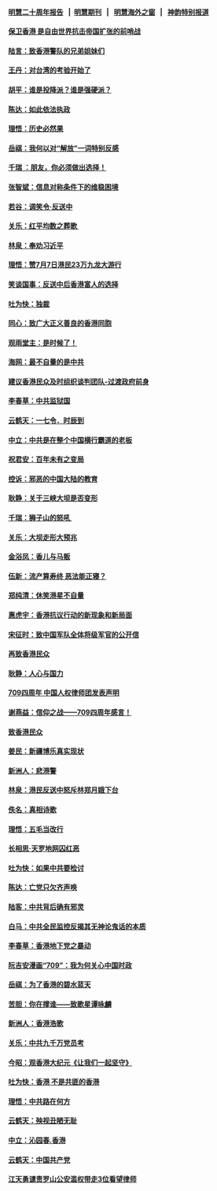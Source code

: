 #### [明慧二十周年报告](https://github.com/gfw-breaker/mh-reports/blob/master/README.md?t=07191341) &nbsp;&nbsp;|&nbsp;&nbsp;[明慧期刊](https://github.com/gfw-breaker/mh-qikan) &nbsp;&nbsp;|&nbsp;&nbsp; [明慧海外之窗](https://github.com/gfw-breaker/mh-news/blob/master/README.md?t=07191341) &nbsp;&nbsp;|&nbsp;&nbsp; [神韵特别报道](https://github.com/gfw-breaker/mh-news/blob/master/shenyun.md?t=07191341) 

#### [保卫香港 是自由世界抗击帝国扩张的前哨战](../pages/nsc993/n11393186.md?t=07191341) 

#### [陆言：致香港警队的兄弟姐妹们](../pages/nsc993/n11392281.md?t=07191341) 

#### [王丹：对台湾的考验开始了](../pages/nsc993/n11391258.md?t=07191341) 

#### [胡平：谁是投降派？谁是强硬派？](../pages/nsc993/n11391224.md?t=07191341) 

#### [陈达：如此依法执政](../pages/nsc993/n11388999.md?t=07191341) 

#### [理悟：历史必然果](../pages/nsc993/n11388741.md?t=07191341) 

#### [岳祺：我何以对“解放”一词特别反感](../pages/nsc993/n11385696.md?t=07191341) 

#### [千瑞 ：朋友，你必须做出选择！](../pages/nsc993/n11384949.md?t=07191341) 

#### [张智斌：信息对称条件下的维稳困境](../pages/nsc993/n11384812.md?t=07191341) 

#### [若谷：调笑令‧反送中](../pages/nsc993/n11383745.md?t=07191341) 

#### [关乐：红平均数之葬歌 ](../pages/nsc993/n11383498.md?t=07191341) 

#### [林泉：奉劝习近平](../pages/nsc993/n11383487.md?t=07191341) 

#### [理悟：赞7月7日港民23万九龙大游行](../pages/nsc993/n11383473.md?t=07191341) 

#### [笑谈国事：反送中后香港富人的选择](../pages/nsc993/n11382020.md?t=07191341) 

#### [吐为快：独裁](../pages/nsc993/n11382755.md?t=07191341) 

#### [同心：致广大正义善良的香港同胞](../pages/nsc993/n11382745.md?t=07191341) 

#### [观雨堂主：是时候了！](../pages/nsc993/n11382737.md?t=07191341) 

#### [海网：最不自量的是中共](../pages/nsc993/n11380440.md?t=07191341) 

#### [建议香港民众及时组织谈判团队-过渡政府前身](../pages/nsc993/n11379909.md?t=07191341) 

#### [李春草：中共监狱国](../pages/nsc993/n11378989.md?t=07191341) 

#### [云鹤天：一七令．时辰到](../pages/nsc993/n11379260.md?t=07191341) 

#### [中立：中共是在整个中国横行霸道的老板](../pages/nsc993/n11378382.md?t=07191341) 

#### [祝君安：百年未有之变局](../pages/nsc993/n11378376.md?t=07191341) 

#### [控诉：邪恶的中国大陆的教育](../pages/nsc993/n11378344.md?t=07191341) 

#### [耿静：关于三峡大坝是否变形](../pages/nsc993/n11375879.md?t=07191341) 

#### [千瑞：狮子山的怒吼 ](../pages/nsc993/n11375644.md?t=07191341) 

#### [关乐：大坝走形大预兆](../pages/nsc993/n11375629.md?t=07191341) 

#### [金浴凤：香儿与马贩](../pages/nsc993/n11375580.md?t=07191341) 

#### [伍新：流产算寿终  恶法能正寝？](../pages/nsc993/n11375581.md?t=07191341) 

#### [郑纯清：休笑港星不自量](../pages/nsc993/n11375555.md?t=07191341) 

#### [惠虎宇：香港抗议行动的新现象和新局面](../pages/nsc993/n11375501.md?t=07191341) 

#### [宋征时：致中国军队全体将级军官的公开信](../pages/nsc993/n11373354.md?t=07191341) 

#### [再致香港民众](../pages/nsc993/n11373870.md?t=07191341) 

#### [耿静：人心与国力](../pages/nsc993/n11373759.md?t=07191341) 

#### [709四周年 中国人权律师团发表声明](../pages/nsc993/n11373565.md?t=07191341) 

#### [谢燕益：信仰之战——709四周年感言！](../pages/nsc993/n11373388.md?t=07191341) 

#### [致香港民众](../pages/nsc993/n11373286.md?t=07191341) 

#### [姜民：新疆博乐真实现状](../pages/nsc993/n11371223.md?t=07191341) 

#### [新洲人：悲港警](../pages/nsc993/n11371174.md?t=07191341) 

#### [林泉：港民反送中怒斥林郑月娥下台](../pages/nsc993/n11370676.md?t=07191341) 

#### [佚名：真相诗歌](../pages/nsc993/n11370666.md?t=07191341) 

#### [理悟：五毛当改行](../pages/nsc993/n11369314.md?t=07191341) 

#### [长相思‧天罗地网囚红恶](../pages/nsc993/n11368444.md?t=07191341) 

#### [吐为快：如果中共要检讨](../pages/nsc993/n11368441.md?t=07191341) 

#### [陈达：亡党只欠齐声唤](../pages/nsc993/n11367838.md?t=07191341) 

#### [陆客：中共背后确有邪灵](../pages/nsc993/n11365263.md?t=07191341) 

#### [白马：中共全民监控反揭其无神论鬼话的本质](../pages/nsc993/n11365236.md?t=07191341) 

#### [李春草：香港地下党之暴动](../pages/nsc993/n11365210.md?t=07191341) 

#### [阮吉安漫画“709”：我为何关心中国时政](../pages/nsc993/n11362127.md?t=07191341) 

#### [岳祺：为了香港的碧水蓝天](../pages/nsc993/n11362627.md?t=07191341) 

#### [苦胆：你在撑谁——致歌星谭咏麟](../pages/nsc993/n11361348.md?t=07191341) 

#### [新洲人：香港浩歌](../pages/nsc993/n11361334.md?t=07191341) 

#### [关乐：中共九千万党员考](../pages/nsc993/n11361304.md?t=07191341) 

#### [今昭：观香港大纪元《让我们一起坚守》](../pages/nsc993/n11361244.md?t=07191341) 

#### [吐为快：香港  不是共匪的香港](../pages/nsc993/n11360918.md?t=07191341) 

#### [理悟：中共路在何方](../pages/nsc993/n11360509.md?t=07191341) 

#### [云鹤天：殃视丑陋无耻](../pages/nsc993/n11358872.md?t=07191341) 

#### [中立：沁园春.香港](../pages/nsc993/n11358843.md?t=07191341) 

#### [云鹤天：中国共产党](../pages/nsc993/n11356465.md?t=07191341) 

#### [江天勇谴责罗山公安滥权带走3位看望律师](../pages/nsc993/n11356042.md?t=07191341) 

